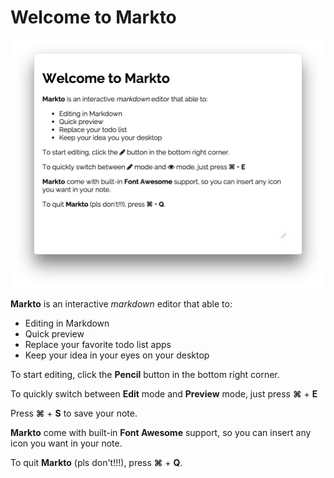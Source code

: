 # Welcome to Markto

![](screenshot.png)

**Markto** is an interactive _markdown_ editor that able to:
- Editing in Markdown
- Quick preview
- Replace your favorite todo list apps
- Keep your idea in your eyes on your desktop

To start editing, click the **Pencil** button in the bottom right corner.

To quickly switch between **Edit** mode and **Preview** mode, just press **⌘** + **E**

Press **⌘** + **S** to save your note.

**Markto** come with built-in **Font Awesome** support, so you can insert any icon you want in your note.

To quit **Markto** (pls don't!!!), press **⌘** + **Q**.
